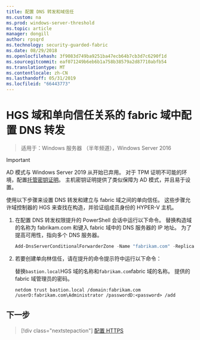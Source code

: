 ```yaml
---
title: 配置 DNS 转发和域信任
ms.custom: na
ms.prod: windows-server-threshold
ms.topic: article
manager: dongill
author: rpsqrd
ms.technology: security-guarded-fabric
ms.date: 08/29/2018
ms.openlocfilehash: 3f9083d749ba9251ba47ecb64b7cb3d7c6290f1d
ms.sourcegitcommit: eaf071249b6eb6b1a758b38579a2d87710abfb54
ms.translationtype: MT
ms.contentlocale: zh-CN
ms.lasthandoff: 05/31/2019
ms.locfileid: "66443773"
---
```

# <a name="configure-dns-forwarding-in-the-hgs-domain-and-a-one-way-trust-with-the-fabric-domain"></a>HGS 域和单向信任关系的 fabric 域中配置 DNS 转发

>适用于：Windows 服务器 （半年频道），Windows Server 2016

>[!IMPORTANT]
>AD 模式与 Windows Server 2019 从开始已弃用。 对于 TPM 证明不可能的环境，配置[托管密钥证明](guarded-fabric-initialize-hgs-key-mode.md)。 主机密钥证明提供了类似保障为 AD 模式，并且易于设置。 

使用以下步骤来设置 DNS 转发和建立与 fabric 域之间的单向信任。 这些步骤允许域控制器的 HGS 来查找在构造，并验证组成员身份的 HYPER-V 主机。

1.  在配置 DNS 转发权限提升的 PowerShell 会话中运行以下命令。 替换构造域的名称为 fabrikam.com 和键入 fabric 域中的 DNS 服务器的 IP 地址。 为了提高可用性，指向多个 DNS 服务器。

    ```powershell
    Add-DnsServerConditionalForwarderZone -Name "fabrikam.com" -ReplicationScope "Forest" -MasterServers <DNSserverAddress1>, <DNSserverAddress2>
    ```

2.  若要创建单向林信任，请在提升的命令提示符中运行以下命令：

    替换`bastion.local`HGS 域的名称和`fabrikam.com`fabric 域的名称。 提供的 fabric 域管理员的密码。

        netdom trust bastion.local /domain:fabrikam.com /userD:fabrikam.com\Administrator /passwordD:<password> /add

## <a name="next-step"></a>下一步 

> [!div class="nextstepaction"]
> [配置 HTTPS](guarded-fabric-configure-hgs-https.md)
